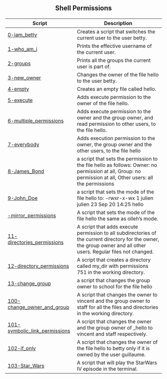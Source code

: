 ## <p style="text-align:center;"> **Shell Permissions** </p> ##
| Script | Description |
| ------ | ------ |
| [0️-iam_betty](0-iam_betty) |Creates a script that switches the current user to the user betty. |
| [1️-who_am_i](1-who_am_i) | Prints the effective username of the current user.|
| [2️-groups](2-groups) | Prints all the groups the current user is part of. |
| [3️-new_owner](3-new_owner) | Changes the owner of the file hello to the user betty. |
| [4️-empty](4-empty) | Creates an empty file called hello. |
|[5️-execute](5-execute) | Adds execute permission to the owner of the file hello. |
|[6️-multiple_permissions](6-multiple_permissions)|Adds execute permission to the owner and the group owner, and read permission to other users, to the file hello.|
|[7️-everybody](7-everybody)|Adds execution permission to the owner, the group owner and the other users, to the file hello|
|[8️-James_Bond](8-James_Bond)|a script that sets the permission to the file hello as follows: Owner: no permission at all, Group: no permission at all, Other users: all the permissions|
|[9️-John_Doe](9-John_Doe)|a script that sets the mode of the file hello to: -rwxr-x-wx 1 julien julien 23 Sep 20 14:25 hello|
|[-mirror_permissions](10-mirror_permissions)|A script that sets the mode of the file hello the same as olleh’s mode.|
|[11️-directories_permissions](11-directories_permissions)|A script that adds execute permission to all subdirectories of the current directory for the owner, the group owner and all other users. Regular files not changed.|
|[12️-directory_permissions](12-directory_permissions)|A script that creates a directory called my_dir with permissions 751 in the working directory.|
|[13-change_group](13-change_group)|a script that changes the group owner to school for the file hello|
|[100-change_owner_and_group](100-change_owner_and_group)|A script that changes the owner to vincent and the group owner to staff for all the files and directories in the working directory.|
|[101-symbolic_link_permissions](101-symbolic_link_permissions)|A script that changes the owner and the group owner of _hello to vincent and staff respectively.|
|[102-if_only](102-if_only)|A script that changes the owner of the file hello to betty only if it is owned by the user guillaume.|
|[103-Star_Wars](103-Star_Wars)|A script that will play the StarWars IV episode in the terminal.|

